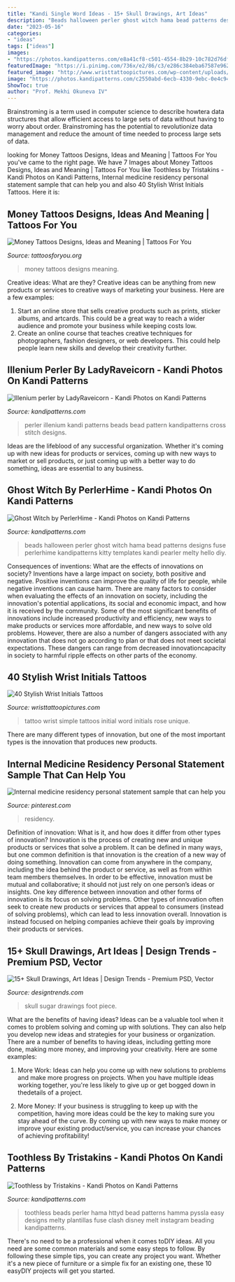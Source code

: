 ```yaml
---
title: "Kandi Single Word Ideas - 15+ Skull Drawings, Art Ideas"
description: "Beads halloween perler ghost witch hama bead patterns designs fuse perlerhime kandipatterns kitty templates kandi pearler melty hello diy"
date: "2023-05-16"
categories:
- "ideas"
tags: ["ideas"]
images:
- "https://photos.kandipatterns.com/e8a41cf8-c501-4554-8b29-10c782d76dff/DSC03334.resize_700x.JPG"
featuredImage: "https://i.pinimg.com/736x/e2/86/c3/e286c384eba67587e962d7940fdc5c65.jpg"
featured_image: "http://www.wristtattoopictures.com/wp-content/uploads/2016/06/Simple-Word-Tattoo-WT1082.jpg"
image: "https://photos.kandipatterns.com/c2550abd-6ecb-4330-9ebc-0e4c94b4d070/14287920_1269406796411315_1524770242_n.resize_700x.jpg"
ShowToc: true
author: "Prof. Mekhi Okuneva IV"
---
```



Brainstroming is a term used in computer science to describe howtera data structures that allow efficient access to large sets of data without having to worry about order. Brainstroming has the potential to revolutionize data management and reduce the amount of time needed to process large sets of data.

	

		
looking for Money Tattoos Designs, Ideas and Meaning | Tattoos For You you've came to the right page. We have 7 Images about Money Tattoos Designs, Ideas and Meaning | Tattoos For You like Toothless by Tristakins - Kandi Photos on Kandi Patterns, Internal medicine residency personal statement sample that can help you and also 40 Stylish Wrist Initials Tattoos. Here it is:
		
    
## Money Tattoos Designs, Ideas And Meaning | Tattoos For You

<img loading=lazy src="http://www.tattoosforyou.org/wp-content/uploads/2013/11/Tattoos-Money.jpg" onerror="this.onerror=null;this.src='https://tse1.mm.bing.net/th?id=OIP.udAgvG3NEzUUJLlRGHdD-QHaHa&amp;pid=15.1';" alt="Money Tattoos Designs, Ideas and Meaning | Tattoos For You">

_Source: tattoosforyou.org_

>money tattoos designs meaning. 

	

Creative ideas: What are they?
Creative ideas can be anything from new products or services to creative ways of marketing your business. Here are a few examples:
1. Start an online store that sells creative products such as prints, sticker albums, and artcards. This could be a great way to reach a wider audience and promote your business while keeping costs low.
2. Create an online course that teaches creative techniques for photographers, fashion designers, or web developers. This could help people learn new skills and develop their creativity further.

    
## Illenium Perler By LadyRaveicorn - Kandi Photos On Kandi Patterns

<img loading=lazy src="https://photos.kandipatterns.com/def057c0-8010-42e2-b70d-47320c4ca8e9/16.resize_700x.jpg" onerror="this.onerror=null;this.src='https://tse4.mm.bing.net/th?id=OIP.aexGCDK6eVWHGq2CcddouAHaNd&amp;pid=15.1';" alt="Illenium perler by LadyRaveicorn - Kandi Photos on Kandi Patterns">

_Source: kandipatterns.com_

>perler illenium kandi patterns beads bead pattern kandipatterns cross stitch designs. 

	

Ideas are the lifeblood of any successful organization. Whether it's coming up with new ideas for products or services, coming up with new ways to market or sell products, or just coming up with a better way to do something, ideas are essential to any business.

    
## Ghost Witch By PerlerHime - Kandi Photos On Kandi Patterns

<img loading=lazy src="https://photos.kandipatterns.com/e8a41cf8-c501-4554-8b29-10c782d76dff/DSC03334.resize_700x.JPG" onerror="this.onerror=null;this.src='https://tse2.mm.bing.net/th?id=OIP.YCZo4oC13Lsu6HH4vimB9AHaJ3&amp;pid=15.1';" alt="Ghost Witch by PerlerHime - Kandi Photos on Kandi Patterns">

_Source: kandipatterns.com_

>beads halloween perler ghost witch hama bead patterns designs fuse perlerhime kandipatterns kitty templates kandi pearler melty hello diy. 

	

Consequences of inventions: What are the effects of innovations on society?
Inventions have a large impact on society, both positive and negative. Positive inventions can improve the quality of life for people, while negative inventions can cause harm. There are many factors to consider when evaluating the effects of an innovation on society, including the innovation's potential applications, its social and economic impact, and how it is received by the community. Some of the most significant benefits of innovations include increased productivity and efficiency, new ways to make products or services more affordable, and new ways to solve old problems. However, there are also a number of dangers associated with any innovation that does not go according to plan or that does not meet societal expectations. These dangers can range from decreased innovationcapacity in society to harmful ripple effects on other parts of the economy.

    
## 40 Stylish Wrist Initials Tattoos

<img loading=lazy src="http://www.wristtattoopictures.com/wp-content/uploads/2016/06/Simple-Word-Tattoo-WT1082.jpg" onerror="this.onerror=null;this.src='https://tse4.mm.bing.net/th?id=OIP.vfMhHapLlQb3MdEzUjYwWAHaJ4&amp;pid=15.1';" alt="40 Stylish Wrist Initials Tattoos">

_Source: wristtattoopictures.com_

>tattoo wrist simple tattoos initial word initials rose unique. 

	

There are many different types of innovation, but one of the most important types is the innovation that produces new products.

    
## Internal Medicine Residency Personal Statement Sample That Can Help You

<img loading=lazy src="https://i.pinimg.com/736x/e2/86/c3/e286c384eba67587e962d7940fdc5c65.jpg" onerror="this.onerror=null;this.src='https://tse1.mm.bing.net/th?id=OIP.K13WLvvtxpUAgiLWm8r_0wHaKe&amp;pid=15.1';" alt="Internal medicine residency personal statement sample that can help you">

_Source: pinterest.com_

>residency. 

	

Definition of innovation: What is it, and how does it differ from other types of innovation?
Innovation is the process of creating new and unique products or services that solve a problem. It can be defined in many ways, but one common definition is that innovation is the creation of a new way of doing something. Innovation can come from anywhere in the company, including the idea behind the product or service, as well as from within team members themselves. In order to be effective, innovation must be mutual and collaborative; it should not just rely on one person’s ideas or insights. 
One key difference between innovation and other forms of innovation is its focus on solving problems. Other types of innovation often seek to create new products or services that appeal to consumers (instead of solving problems), which can lead to less innovation overall. Innovation is instead focused on helping companies achieve their goals by improving their products or services.

    
## 15+ Skull Drawings, Art Ideas | Design Trends - Premium PSD, Vector

<img loading=lazy src="https://images.designtrends.com/wp-content/uploads/2016/03/04124843/Sugar-Skull-Foot-Piece.jpg" onerror="this.onerror=null;this.src='https://tse4.mm.bing.net/th?id=OIP.ZZsFRUg54j-ylQLThFh_7AHaLD&amp;pid=15.1';" alt="15+ Skull Drawings, Art Ideas | Design Trends - Premium PSD, Vector">

_Source: designtrends.com_

>skull sugar drawings foot piece. 

	

What are the benefits of having ideas?
Ideas can be a valuable tool when it comes to problem solving and coming up with solutions. They can also help you develop new ideas and strategies for your business or organization. There are a number of benefits to having ideas, including getting more done, making more money, and improving your creativity. Here are some examples:
1. More Work: Ideas can help you come up with new solutions to problems and make more progress on projects. When you have multiple ideas working together, you're less likely to give up or get bogged down in thedetails of a project.

2. More Money: If your business is struggling to keep up with the competition, having more ideas could be the key to making sure you stay ahead of the curve. By coming up with new ways to make money or improve your existing product/service, you can increase your chances of achieving profitability!

    
## Toothless By Tristakins - Kandi Photos On Kandi Patterns

<img loading=lazy src="https://photos.kandipatterns.com/c2550abd-6ecb-4330-9ebc-0e4c94b4d070/14287920_1269406796411315_1524770242_n.resize_700x.jpg" onerror="this.onerror=null;this.src='https://tse2.mm.bing.net/th?id=OIP.DF9ExxvLUyPkYpY_AevprwHaHa&amp;pid=15.1';" alt="Toothless by Tristakins - Kandi Photos on Kandi Patterns">

_Source: kandipatterns.com_

>toothless beads perler hama httyd bead patterns hamma pyssla easy designs melty plantillas fuse clash disney melt instagram beading kandipatterns. 

	

There's no need to be a professional when it comes toDIY ideas. All you need are some common materials and some easy steps to follow. By following these simple tips, you can create any project you want. Whether it's a new piece of furniture or a simple fix for an existing one, these 10 easyDIY projects will get you started.

